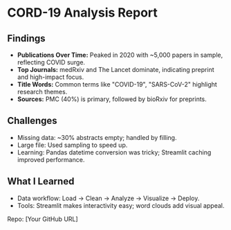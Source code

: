 # CORD-19 Analysis Report

## Findings
- **Publications Over Time:** Peaked in 2020 with ~5,000 papers in sample, reflecting COVID surge.
- **Top Journals:** medRxiv and The Lancet dominate, indicating preprint and high-impact focus.
- **Title Words:** Common terms like "COVID-19", "SARS-CoV-2" highlight research themes.
- **Sources:** PMC (40%) is primary, followed by bioRxiv for preprints.

## Challenges
- Missing data: ~30% abstracts empty; handled by filling.
- Large file: Used sampling to speed up.
- Learning: Pandas datetime conversion was tricky; Streamlit caching improved performance.

## What I Learned
- Data workflow: Load → Clean → Analyze → Visualize → Deploy.
- Tools: Streamlit makes interactivity easy; word clouds add visual appeal.

Repo: [Your GitHub URL]